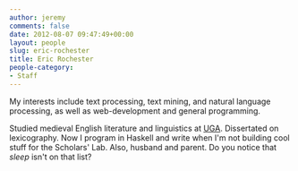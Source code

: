 ```yaml
---
author: jeremy
comments: false
date: 2012-08-07 09:47:49+00:00
layout: people
slug: eric-rochester
title: Eric Rochester
people-category:
- Staff
---
```


My interests include text processing, text mining, and natural language processing, as well as web-development and general programming.

Studied medieval English literature and linguistics at [UGA](http://www.english.uga.edu/). Dissertated on lexicography. Now I program in Haskell and write when I'm not building cool stuff for the Scholars' Lab. Also, husband and parent. Do you notice that _sleep_ isn't on that list?
